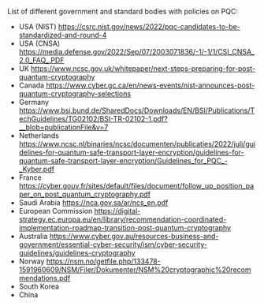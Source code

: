 List of different government and standard bodies with policies on PQC:

- USA (NIST) https://csrc.nist.gov/news/2022/pqc-candidates-to-be-standardized-and-round-4
- USA (CNSA) https://media.defense.gov/2022/Sep/07/2003071836/-1/-1/1/CSI_CNSA_2.0_FAQ_.PDF
- UK https://www.ncsc.gov.uk/whitepaper/next-steps-preparing-for-post-quantum-cryptography
- Canada https://www.cyber.gc.ca/en/news-events/nist-announces-post-quantum-cryptography-selections
- Germany https://www.bsi.bund.de/SharedDocs/Downloads/EN/BSI/Publications/TechGuidelines/TG02102/BSI-TR-02102-1.pdf?__blob=publicationFile&v=7
- Netherlands https://www.ncsc.nl/binaries/ncsc/documenten/publicaties/2022/juli/guidelines-for-quantum-safe-transport-layer-encryption/guidelines-for-quantum-safe-transport-layer-encryption/Guidelines_for_PQC_-_Kyber.pdf
- France https://cyber.gouv.fr/sites/default/files/document/follow_up_position_paper_on_post_quantum_cryptography.pdf
- Saudi Arabia https://nca.gov.sa/ar/ncs_en.pdf
- European Commission https://digital-strategy.ec.europa.eu/en/library/recommendation-coordinated-implementation-roadmap-transition-post-quantum-cryptography
- Australia https://www.cyber.gov.au/resources-business-and-government/essential-cyber-security/ism/cyber-security-guidelines/guidelines-cryptography
- Norway https://nsm.no/getfile.php/133478-1591960609/NSM/Filer/Dokumenter/NSM%20cryptographic%20recommendations.pdf
- South Korea
- China

